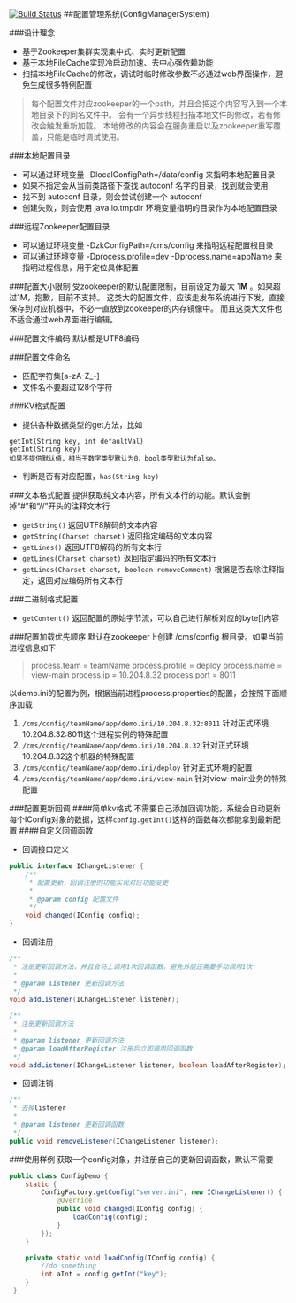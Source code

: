[![Build Status](https://travis-ci.org/colin-lee/autoconf.svg?branch=master)](https://travis-ci.org/colin-lee/autoconf)
##配置管理系统(ConfigManagerSystem)

###设计理念
- 基于Zookeeper集群实现集中式、实时更新配置
- 基于本地FileCache实现冷启动加速、去中心强依赖功能
- 扫描本地FileCache的修改，调试时临时修改参数不必通过web界面操作，避免生成很多特例配置

> 每个配置文件对应zookeeper的一个path，并且会把这个内容写入到一个本地目录下的同名文件中。
> 会有一个异步线程扫描本地文件的修改，若有修改会触发重新加载。
> 本地修改的内容会在服务重启以及zookeeper重写覆盖，只能是临时调试使用。

###本地配置目录
- 可以通过环境变量 -DlocalConfigPath=/data/config 来指明本地配置目录
- 如果不指定会从当前类路径下查找 autoconf 名字的目录，找到就会使用
- 找不到 autoconf 目录，则会尝试创建一个 autoconf
- 创建失败，则会使用 java.io.tmpdir 环境变量指明的目录作为本地配置目录

###远程Zookeeper配置目录
- 可以通过环境变量 -DzkConfigPath=/cms/config 来指明远程配置根目录
- 可以通过环境变量 -Dprocess.profile=dev -Dprocess.name=appName 来指明进程信息，用于定位具体配置

###配置大小限制
受zookeeper的默认配置限制，目前设定为最大 **1M** 。如果超过1M，抱歉，目前不支持。
这类大的配置文件，应该走发布系统进行下发，直接保存到对应机器中，不必一直放到zookeeper的内存镜像中。
而且这类大文件也不适合通过web界面进行编辑。

###配置文件编码
默认都是UTF8编码


###配置文件命名
- 匹配字符集\[a-zA-Z_-\]
- 文件名不要超过128个字符

###KV格式配置
- 提供各种数据类型的get方法，比如
```
getInt(String key, int defaultVal)
getInt(String key)
如果不提供默认值，相当于数字类型默认为0，bool类型默认为false。
```        
- 判断是否有对应配置，`has(String key)`

###文本格式配置
提供获取纯文本内容，所有文本行的功能。默认会删掉“\#”和“//”开头的注释文本行

- `getString()` 返回UTF8解码的文本内容
- `getString(Charset charset)` 返回指定编码的文本内容
- `getLines()` 返回UTF8解码的所有文本行
- `getLines(Charset charset)` 返回指定编码的所有文本行
- `getLines(Charset charset, boolean removeComment)` 根据是否去除注释指定，返回对应编码所有文本行


###二进制格式配置
- `getContent()` 返回配置的原始字节流，可以自己进行解析对应的byte\[\]内容

###配置加载优先顺序
默认在zookeeper上创建 /cms/config 根目录。如果当前进程信息如下

> process.team = teamName
> process.profile = deploy
> process.name = view-main
> process.ip = 10.204.8.32
> process.port = 8011


以demo.ini的配置为例，根据当前进程process.properties的配置，会按照下面顺序加载

1. `/cms/config/teamName/app/demo.ini/10.204.8.32:8011` 针对正式环境10.204.8.32:8011这个进程实例的特殊配置
2. `/cms/config/teamName/app/demo.ini/10.204.8.32` 针对正式环境10.204.8.32这个机器的特殊配置
3. `/cms/config/teamName/app/demo.ini/deploy` 针对正式环境的配置
4. `/cms/config/teamName/app/demo.ini/view-main` 针对view-main业务的特殊配置


###配置更新回调
####简单kv格式
不需要自己添加回调功能，系统会自动更新每个IConfig对象的数据，这样`config.getInt()`这样的函数每次都能拿到最新配置
####自定义回调函数
- 回调接口定义

```java
public interface IChangeListener {
    /**
     * 配置更新，回调注册的功能实现对应功能变更
     *
     * @param config 配置文件
     */
    void changed(IConfig config);
}
```
- 回调注册

```java
/**
 * 注册更新回调方法，并且会马上调用1次回调函数，避免外层还需要手动调用1次
 *
 * @param listener 更新回调方法
 */
void addListener(IChangeListener listener);
```
```java
/**
 * 注册更新回调方法
 *
 * @param listener 更新回调方法
 * @param loadAfterRegister 注册后立即调用回调函数
 */
void addListener(IChangeListener listener, boolean loadAfterRegister);
```

- 回调注销

```java
/**
 * 去掉listener
 *
 * @param listener 更新回调函数
 */
public void removeListener(IChangeListener listener);
```

###使用样例
获取一个config对象，并注册自己的更新回调函数，默认不需要

```java
public class ConfigDemo {
    static {
        ConfigFactory.getConfig("server.ini", new IChangeListener() {
            @Override
            public void changed(IConfig config) {
                loadConfig(config);
            }
        });
    }

    private static void loadConfig(IConfig config) {
        //do something
        int aInt = config.getInt("key");
    }
 }
```

